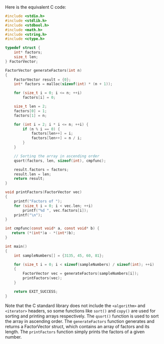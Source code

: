Here is the equivalent C code:

```c
#include <stdio.h>
#include <stdlib.h>
#include <stdbool.h>
#include <math.h>
#include <string.h>
#include <ctype.h>

typedef struct {
    int* factors;
    size_t len;
} FactorVector;

FactorVector generateFactors(int n) 
{
    FactorVector result = {0};
    int* factors = malloc(sizeof(int) * (n + 1));

    for (size_t i = 0; i <= n; ++i)
        factors[i] = 0;

    size_t len = 2;
    factors[0] = 1;
    factors[1] = n;

    for (int i = 2; i * i <= n; ++i) {
        if (n % i == 0) {
            factors[len++] = i;
            factors[len++] = n / i;
        }
    }

    // Sorting the array in ascending order
    qsort(factors, len, sizeof(int), cmpfunc);

    result.factors = factors;
    result.len = len;
    return result;
}

void printFactors(FactorVector vec) 
{
    printf("Factors of ");
    for (size_t i = 0; i < vec.len; ++i)
        printf("%d ", vec.factors[i]);
    printf("\n");
}

int cmpfunc(const void* a, const void* b) {
   return (*(int*)a - *(int*)b);
}

int main() 
{
    int sampleNumbers[] = {3135, 45, 60, 81};

    for (size_t i = 0; i < sizeof(sampleNumbers) / sizeof(int); ++i) 
    {
        FactorVector vec = generateFactors(sampleNumbers[i]);
        printFactors(vec);
    }

    return EXIT_SUCCESS;
}
```

Note that the C standard library does not include the `<algorithm>` and `<iterator>` headers, so some functions like `sort()` and `copy()` are used for sorting and printing arrays respectively. The `qsort()` function is used to sort the array in ascending order. The `generateFactors` function generates and returns a FactorVector struct, which contains an array of factors and its length. The `printFactors` function simply prints the factors of a given number.
